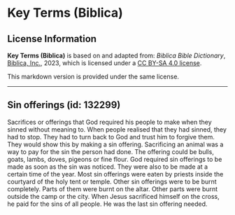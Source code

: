 # Key Terms (Biblica)

## License Information

**Key Terms (Biblica)** is based on and adapted from: _Biblica Bible Dictionary_, [Biblica, Inc.](https://www.biblica.com/), 2023, which is licensed under a [CC BY-SA 4.0 license](https://creativecommons.org/licenses/by-sa/4.0/legalcode.en).

This markdown version is provided under the same license.



--------------------------------

## Sin offerings (id: 132299)

Sacrifices or offerings that God required his people to make when they sinned without meaning to. When people realised that they had sinned, they had to stop. They had to turn back to God and trust him to forgive them. They would show this by making a sin offering. Sacrificing an animal was a way to pay for the sin the person had done. The offering could be bulls, goats, lambs, doves, pigeons or fine flour. God required sin offerings to be made as soon as the sin was noticed. They were also to be made at a certain time of the year. Most sin offerings were eaten by priests inside the courtyard of the holy tent or temple. Other sin offerings were to be burnt completely. Parts of them were burnt on the altar. Other parts were burnt outside the camp or the city. When Jesus sacrificed himself on the cross, he paid for the sins of all people. He was the last sin offering needed.



